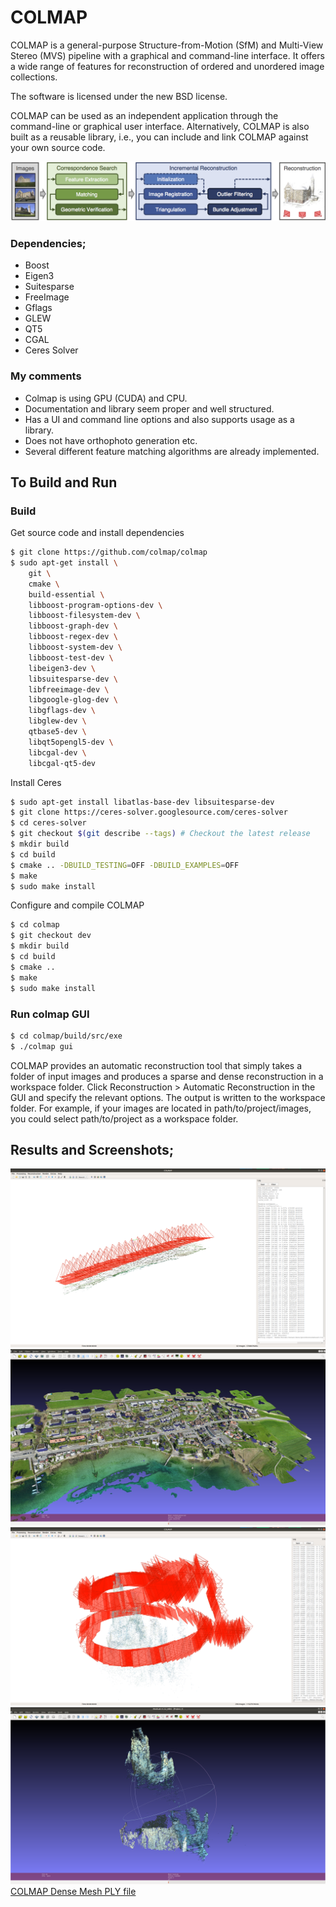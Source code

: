 # COLMAP
COLMAP is a general-purpose Structure-from-Motion (SfM) and Multi-View Stereo (MVS) pipeline with a graphical and command-line interface. It offers a wide range of features for reconstruction of ordered and unordered image collections. 

The software is licensed under the new BSD license.

COLMAP can be used as an independent application through the command-line or graphical user interface. Alternatively, COLMAP is also built as a reusable library, i.e., you can include and link COLMAP against your own source code.

![colmap-incremental-sfm.png](colmap-incremental-sfm.png)

### Dependencies;
- Boost
- Eigen3
- Suitesparse
- FreeImage
- Gflags
- GLEW
- QT5
- CGAL
- Ceres Solver

### My comments
- Colmap is using GPU (CUDA) and CPU. 
- Documentation and library seem proper and well structured.
- Has a UI and command line options and also supports usage as a library. 
- Does not have orthophoto generation etc. 
- Several different feature matching algorithms are already implemented.

## To Build and Run

### Build
Get source code and install dependencies
```bash
$ git clone https://github.com/colmap/colmap
$ sudo apt-get install \
    git \
    cmake \
    build-essential \
    libboost-program-options-dev \
    libboost-filesystem-dev \
    libboost-graph-dev \
    libboost-regex-dev \
    libboost-system-dev \
    libboost-test-dev \
    libeigen3-dev \
    libsuitesparse-dev \
    libfreeimage-dev \
    libgoogle-glog-dev \
    libgflags-dev \
    libglew-dev \
    qtbase5-dev \
    libqt5opengl5-dev \
    libcgal-dev \
    libcgal-qt5-dev
```

Install Ceres
```bash
$ sudo apt-get install libatlas-base-dev libsuitesparse-dev
$ git clone https://ceres-solver.googlesource.com/ceres-solver
$ cd ceres-solver
$ git checkout $(git describe --tags) # Checkout the latest release
$ mkdir build
$ cd build
$ cmake .. -DBUILD_TESTING=OFF -DBUILD_EXAMPLES=OFF
$ make
$ sudo make install
```

Configure and compile COLMAP
```bash
$ cd colmap
$ git checkout dev
$ mkdir build
$ cd build
$ cmake ..
$ make
$ sudo make install
```

### Run colmap GUI

```bash
$ cd colmap/build/src/exe
$ ./colmap gui
```
COLMAP provides an automatic reconstruction tool that simply takes a folder of input images and produces a sparse and dense reconstruction in a workspace folder. Click Reconstruction > Automatic Reconstruction in the GUI and specify the relevant options. The output is written to the workspace folder. For example, if your images are located in path/to/project/images, you could select path/to/project as a workspace folder.

## Results and Screenshots;
![colmap1.png](colmap1.png)
![colmap2.png](colmap2.png)
![colmap_smoker.png](colmap_smoker.png)
![colma-_dense_mesh_smoker.png](colma-_dense_mesh_smoker.png)
[COLMAP Dense Mesh PLY file](fused.ply)